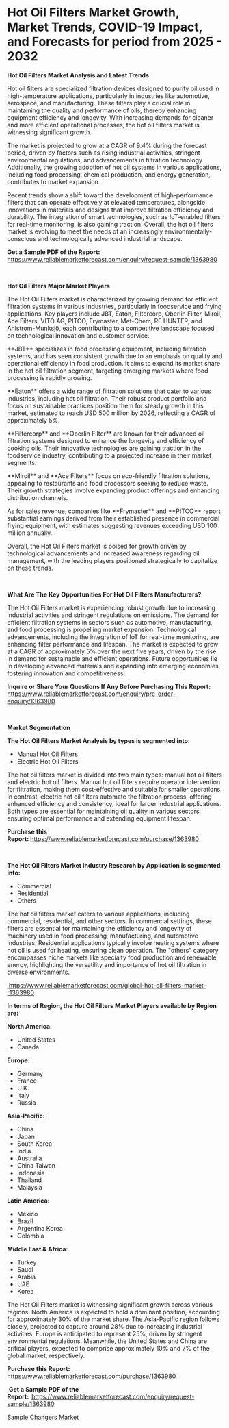 <p><h1>Hot Oil Filters Market Growth, Market Trends, COVID-19 Impact, and Forecasts for period from 2025 - 2032</h1></p><p><strong>Hot Oil Filters Market Analysis and Latest Trends</strong></p>
<p><p>Hot oil filters are specialized filtration devices designed to purify oil used in high-temperature applications, particularly in industries like automotive, aerospace, and manufacturing. These filters play a crucial role in maintaining the quality and performance of oils, thereby enhancing equipment efficiency and longevity. With increasing demands for cleaner and more efficient operational processes, the hot oil filters market is witnessing significant growth.</p><p>The market is projected to grow at a CAGR of 9.4% during the forecast period, driven by factors such as rising industrial activities, stringent environmental regulations, and advancements in filtration technology. Additionally, the growing adoption of hot oil systems in various applications, including food processing, chemical production, and energy generation, contributes to market expansion.</p><p>Recent trends show a shift toward the development of high-performance filters that can operate effectively at elevated temperatures, alongside innovations in materials and designs that improve filtration efficiency and durability. The integration of smart technologies, such as IoT-enabled filters for real-time monitoring, is also gaining traction. Overall, the hot oil filters market is evolving to meet the needs of an increasingly environmentally-conscious and technologically advanced industrial landscape.</p></p>
<p><strong>Get a Sample PDF of the Report:&nbsp;</strong> <a href="https://www.reliablemarketforecast.com/enquiry/request-sample/1363980?utm_campaign=1903&utm_medium=2&utm_source=Github&utm_content=ia&utm_term=19022025&utm_id=hot-oil-filters">https://www.reliablemarketforecast.com/enquiry/request-sample/1363980</a></p>
<p>&nbsp;</p>
<p><strong>Hot Oil Filters Major Market Players</strong></p>
<p><p>The Hot Oil Filters market is characterized by growing demand for efficient filtration systems in various industries, particularly in foodservice and frying applications. Key players include JBT, Eaton, Filtercorp, Oberlin Filter, Miroil, Ace Filters, VITO AG, PITCO, Frymaster, Met-Chem, RF HUNTER, and Ahlstrom-Munksjö, each contributing to a competitive landscape focused on technological innovation and customer service.</p><p>**JBT** specializes in food processing equipment, including filtration systems, and has seen consistent growth due to an emphasis on quality and operational efficiency in food production. It aims to expand its market share in the hot oil filtration segment, targeting emerging markets where food processing is rapidly growing.</p><p>**Eaton** offers a wide range of filtration solutions that cater to various industries, including hot oil filtration. Their robust product portfolio and focus on sustainable practices position them for steady growth in this market, estimated to reach USD 500 million by 2026, reflecting a CAGR of approximately 5%.</p><p>**Filtercorp** and **Oberlin Filter** are known for their advanced oil filtration systems designed to enhance the longevity and efficiency of cooking oils. Their innovative technologies are gaining traction in the foodservice industry, contributing to a projected increase in their market segments.</p><p>**Miroil** and **Ace Filters** focus on eco-friendly filtration solutions, appealing to restaurants and food processors seeking to reduce waste. Their growth strategies involve expanding product offerings and enhancing distribution channels.</p><p>As for sales revenue, companies like **Frymaster** and **PITCO** report substantial earnings derived from their established presence in commercial frying equipment, with estimates suggesting revenues exceeding USD 100 million annually.</p><p>Overall, the Hot Oil Filters market is poised for growth driven by technological advancements and increased awareness regarding oil management, with the leading players positioned strategically to capitalize on these trends.</p></p>
<p>&nbsp;</p>
<p><strong>What Are The Key Opportunities For Hot Oil Filters Manufacturers?</strong></p>
<p><p>The Hot Oil Filters market is experiencing robust growth due to increasing industrial activities and stringent regulations on emissions. The demand for efficient filtration systems in sectors such as automotive, manufacturing, and food processing is propelling market expansion. Technological advancements, including the integration of IoT for real-time monitoring, are enhancing filter performance and lifespan. The market is expected to grow at a CAGR of approximately 5% over the next five years, driven by the rise in demand for sustainable and efficient operations. Future opportunities lie in developing advanced materials and expanding into emerging economies, fostering innovation and competitiveness.</p></p>
<p><strong>Inquire or Share Your Questions If Any Before Purchasing This Report:</strong> <a href="https://www.reliablemarketforecast.com/enquiry/pre-order-enquiry/1363980?utm_campaign=1903&utm_medium=2&utm_source=Github&utm_content=ia&utm_term=19022025&utm_id=hot-oil-filters">https://www.reliablemarketforecast.com/enquiry/pre-order-enquiry/1363980</a></p>
<p>&nbsp;</p>
<p><strong>Market Segmentation</strong></p>
<p><strong>The Hot Oil Filters Market Analysis by types is segmented into:</strong></p>
<p><ul><li>Manual Hot Oil Filters</li><li>Electric Hot Oil Filters</li></ul></p>
<p><p>The hot oil filters market is divided into two main types: manual hot oil filters and electric hot oil filters. Manual hot oil filters require operator intervention for filtration, making them cost-effective and suitable for smaller operations. In contrast, electric hot oil filters automate the filtration process, offering enhanced efficiency and consistency, ideal for larger industrial applications. Both types are essential for maintaining oil quality in various sectors, ensuring optimal performance and extending equipment lifespan.</p></p>
<p><strong>Purchase this Report:&nbsp;</strong><a href="https://www.reliablemarketforecast.com/purchase/1363980?utm_campaign=1903&utm_medium=2&utm_source=Github&utm_content=ia&utm_term=19022025&utm_id=hot-oil-filters">https://www.reliablemarketforecast.com/purchase/1363980</a></p>
<p>&nbsp;</p>
<p><strong>The Hot Oil Filters Market Industry Research by Application is segmented into:</strong></p>
<p><ul><li>Commercial</li><li>Residential</li><li>Others</li></ul></p>
<p><p>The hot oil filters market caters to various applications, including commercial, residential, and other sectors. In commercial settings, these filters are essential for maintaining the efficiency and longevity of machinery used in food processing, manufacturing, and automotive industries. Residential applications typically involve heating systems where hot oil is used for heating, ensuring clean operation. The "others" category encompasses niche markets like specialty food production and renewable energy, highlighting the versatility and importance of hot oil filtration in diverse environments.</p></p>
<p><a href="https://www.reliablemarketforecast.com/global-hot-oil-filters-market-r1363980?utm_campaign=1903&utm_medium=2&utm_source=Github&utm_content=ia&utm_term=19022025&utm_id=hot-oil-filters">&nbsp;https://www.reliablemarketforecast.com/global-hot-oil-filters-market-r1363980</a></p>
<p><strong>In terms of Region, the Hot Oil Filters Market Players available by Region are:</strong></p>
<p>
    <p> <strong> North America: </strong>
        <ul>
            <li>United States</li>
            <li>Canada</li>
        </ul>
        </p> 
    <p> <strong> Europe: </strong>
        <ul>
            <li>Germany</li>
            <li>France</li>
            <li>U.K.</li>
            <li>Italy</li>
            <li>Russia</li>
        </ul>
        </p> 
    <p> <strong> Asia-Pacific: </strong>
        <ul>
            <li>China</li>
            <li>Japan</li>
            <li>South Korea</li>
            <li>India</li>
            <li>Australia</li>
            <li>China Taiwan</li>
            <li>Indonesia</li>
            <li>Thailand</li>
            <li>Malaysia</li>
        </ul>
        </p> 
    <p> <strong> Latin America: </strong>
        <ul>
            <li>Mexico</li>
            <li>Brazil</li>
            <li>Argentina Korea</li>
            <li>Colombia</li>
        </ul>
        </p> 
    <p> <strong> Middle East & Africa: </strong>
        <ul>
            <li>Turkey</li>
            <li>Saudi</li>
            <li>Arabia</li>
            <li>UAE</li>
            <li>Korea</li>
        </ul>
    </p>
    </p>
<p><p>The Hot Oil Filters market is witnessing significant growth across various regions. North America is expected to hold a dominant position, accounting for approximately 30% of the market share. The Asia-Pacific region follows closely, projected to capture around 28% due to increasing industrial activities. Europe is anticipated to represent 25%, driven by stringent environmental regulations. Meanwhile, the United States and China are critical players, expected to comprise approximately 10% and 7% of the global market, respectively.</p></p>
<p><strong>Purchase this Report: </strong><a href="https://www.reliablemarketforecast.com/purchase/1363980?utm_campaign=1903&utm_medium=2&utm_source=Github&utm_content=ia&utm_term=19022025&utm_id=hot-oil-filters">https://www.reliablemarketforecast.com/purchase/1363980</a></p>
<p>&nbsp;<strong>Get a Sample PDF of the Report:&nbsp;&nbsp;</strong><a href="https://www.reliablemarketforecast.com/enquiry/request-sample/1363980?utm_campaign=1903&utm_medium=2&utm_source=Github&utm_content=ia&utm_term=19022025&utm_id=hot-oil-filters">https://www.reliablemarketforecast.com/enquiry/request-sample/1363980</a></p>
<p><strong></strong></p>
<p><p><a href="https://github.com/ashepherd82/Market-Research-Report-List-7/blob/main/sample-changers-market.md?utm_campaign=1903&utm_medium=2&utm_source=Github&utm_content=ia&utm_term=19022025&utm_id=hot-oil-filters">Sample Changers Market</a></p></p>